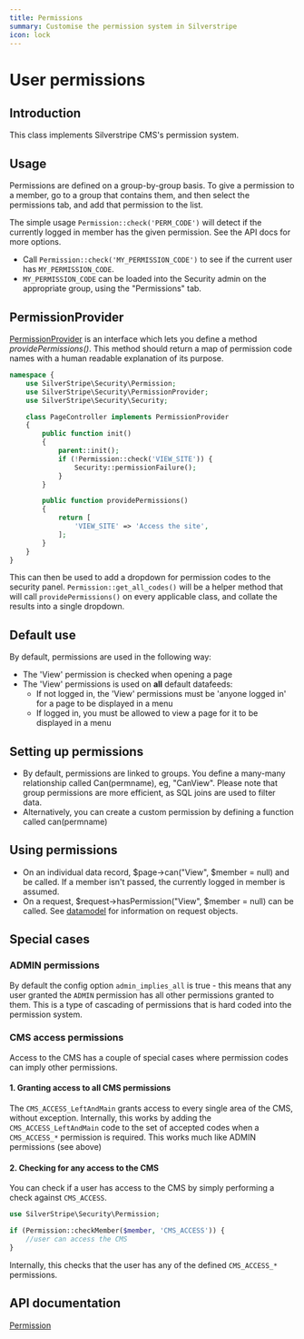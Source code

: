 ```yaml
---
title: Permissions
summary: Customise the permission system in Silverstripe
icon: lock
---
```

# User permissions

## Introduction

This class implements Silverstripe CMS's permission system.

## Usage

Permissions are defined on a group-by-group basis.  To give a permission to a member, go to a group that contains them,
and then select the permissions tab, and add that permission to the list.

The simple usage `Permission::check('PERM_CODE')` will detect if the currently logged in member has the given permission.
See the API docs for more options.

- Call `Permission::check('MY_PERMISSION_CODE')` to see if the current user has `MY_PERMISSION_CODE`.
- `MY_PERMISSION_CODE` can be loaded into the Security admin on the appropriate group, using the "Permissions" tab.

## PermissionProvider

[PermissionProvider](api:SilverStripe\Security\PermissionProvider) is an interface which lets you define a method *providePermissions()*.
This method should return a map of permission code names with a human readable explanation of its purpose.

```php
namespace {
    use SilverStripe\Security\Permission;
    use SilverStripe\Security\PermissionProvider;
    use SilverStripe\Security\Security;

    class PageController implements PermissionProvider
    {
        public function init()
        {
            parent::init();
            if (!Permission::check('VIEW_SITE')) {
                Security::permissionFailure();
            }
        }

        public function providePermissions()
        {
            return [
                'VIEW_SITE' => 'Access the site',
            ];
        }
    }
}
```

This can then be used to add a dropdown for permission codes to the security panel.  `Permission::get_all_codes()` will be
a helper method that will call `providePermissions()` on every applicable class, and collate the results into a single
dropdown.

## Default use

By default, permissions are used in the following way:

- The 'View' permission is checked when opening a page
- The 'View' permissions is used on **all** default datafeeds:
  - If not logged in, the 'View' permissions must be 'anyone logged in' for a page to be displayed in a menu
  - If logged in, you must be allowed to view a page for it to be displayed in a menu

## Setting up permissions

- By default, permissions are linked to groups.  You define a many-many relationship called Can(permname), eg,
"CanView".  Please note that group permissions are more efficient, as SQL joins are used to filter data.
- Alternatively, you can create a custom permission by defining a function called can(permname)

## Using permissions

- On an individual data record, $page->can("View", $member = null) and be called.  If a member isn't passed, the
currently logged in member is assumed.
- On a request, $request->hasPermission("View", $member = null) can be called.  See [datamodel](/developer_guides/model/permissions) for
information on request objects.

## Special cases

### ADMIN permissions

By default the config option `admin_implies_all` is true - this means that any user granted the `ADMIN` permission has
all other permissions granted to them. This is a type of cascading of permissions that is hard coded into the permission
system.

### CMS access permissions

Access to the CMS has a couple of special cases where permission codes can imply other permissions.

#### 1. Granting access to all CMS permissions

The `CMS_ACCESS_LeftAndMain` grants access to every single area of the CMS, without exception. Internally, this works by
adding the `CMS_ACCESS_LeftAndMain` code to the set of accepted codes when a `CMS_ACCESS_*` permission is required.
This works much like ADMIN permissions (see above)

#### 2. Checking for any access to the CMS

You can check if a user has access to the CMS by simply performing a check against `CMS_ACCESS`.

```php
use SilverStripe\Security\Permission;

if (Permission::checkMember($member, 'CMS_ACCESS')) {
    //user can access the CMS
}
```

Internally, this checks that the user has any of the defined `CMS_ACCESS_*` permissions.

## API documentation

[Permission](api:SilverStripe\Security\Permission)
